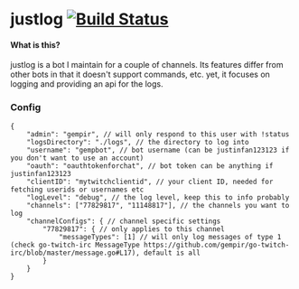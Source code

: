 # justlog [![Build Status](https://travis-ci.org/gempir/justlog.svg?branch=master)](https://travis-ci.org/gempir/justlog)

#### What is this?
justlog is a bot I maintain for a couple of channels. Its features differ from other bots in that it doesn't support
commands, etc. yet, it focuses on logging and providing an api for the logs.

### Config

```
{
    "admin": "gempir", // will only respond to this user with !status
    "logsDirectory": "./logs", // the directory to log into
    "username": "gempbot", // bot username (can be justinfan123123 if you don't want to use an account)
    "oauth": "oauthtokenforchat", // bot token can be anything if justinfan123123
    "clientID": "mytwitchclientid", // your client ID, needed for fetching userids or usernames etc
    "logLevel": "debug", // the log level, keep this to info probably
    "channels": ["77829817", "11148817"], // the channels you want to log
    "channelConfigs": { // channel specific settings
        "77829817": { // only applies to this channel
            "messageTypes": [1] // will only log messages of type 1 (check go-twitch-irc MessageType https://github.com/gempir/go-twitch-irc/blob/master/message.go#L17), default is all 
        }
    }
}
```